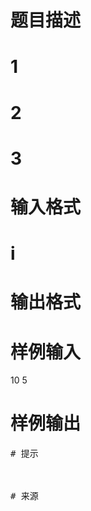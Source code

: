 

# 题目描述



# 1



# 2



# 3



# 输入格式



# i



# 输出格式



# 样例输入


10 5

# 样例输出


<pre>
# 提示



# 来源


<p>
<br/>
</p>
